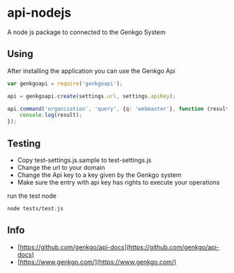 api-nodejs
==========

A node js package to connected to the Genkgo System


## Using

After installing the application you can use the Genkgo Api

```javascript
var genkgoapi = require('genkgoapi');

api = genkgoapi.create(settings.url, settings.apiKey);

api.command('organization', 'query', {q: 'webmaster'}, function (result) {
	console.log(result);
});

```

## Testing

* Copy test-settings.js.sample to test-settings.js
* Change the url to your domain
* Change the Api key to a key given by the Genkgo system
* Make sure the entry with api key has rights to execute your operations

run the test node
```bash
node tests/test.js
```

## Info

* [https://github.com/genkgo/api-docs](https://github.com/genkgo/api-docs)
* [https://www.genkgo.com/](https://www.genkgo.com/)
